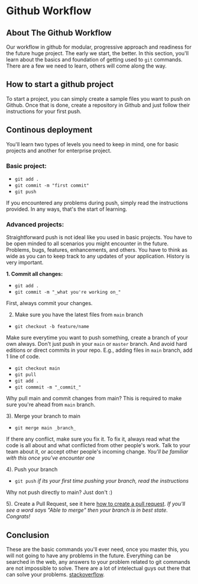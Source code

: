 <p align="center">
  <h1 align="left">Github Workflow</h1>
</p>

## About The Github Workflow

Our workflow in github for modular, progressive approach and readiness for the future huge project. The early we start, the better. In this section, you'll learn about the basics and foundation of getting used to `git` commands. There are a few we need to learn, others will come along the way.

## How to start a github project

To start a project, you can simply create a sample files you want to push on Github. Once that is done, create a repository in Github and just follow their instructions for your first push. 

## Continous deployment

You'll learn two types of levels you need to keep in mind, one for basic projects and another for enterprise project. 

### Basic project:
* `git add .`
* `git commit -m "first commit"`
* `git push`

If you encountered any problems during push, simply read the instructions provided. In any ways, that's the start of learning.

### Advanced projects:

Straightforward push is not ideal like you used in basic projects. You have to be open minded to all scenarios you might encounter in the future. Problems, bugs, features, enhancements, and others. You have to think as wide as you can to keep track to any updates of your application. History is very important.

<b> 1. Commit all changes: </b>
* `git add .`
* `git commit -m "_what you're working on_"`

First, always commit your changes.

2. Make sure you have the latest files from `main` branch
* `git checkout -b feature/name`

Make sure everytime you want to push something, create a branch of your own always. Don't just push in your `main` or `master` branch. And avoid hard editions or direct commits in your repo. E.g., adding files in `main` branch, add 1 line of code.

* `git checkout main` 
* `git pull`
* `git add .`
* `git commmit -m "_commit_"`

Why pull main and commit changes from main? This is required to make sure you're ahead from `main` branch. 

3). Merge your branch to main

* `git merge main _branch_`

If there any conflict, make sure you fix it. To fix it, always read what the code is all about and what conflicted from other people's work. Talk to your team about it, or accept other people's incoming change. _You'll be familiar with this once you've encounter one_

4). Push your branch

* `git push` _if its your first time pushing your branch, read the instructions_

Why not push directly to main? Just don't :) 

5). Create a Pull Request, see it here [how to create a pull request](https://opensource.com/article/19/7/create-pull-request-github). _If you'll see a word says "Able to merge" then your branch is in best state. Congrats!_

## Conclusion

These are the basic commands you'll ever need, once you master this, you will not going to have any problems in the future. Everything can be searched in the web, any answers to your problem related to git commands are not impossible to solve. There are a lot of intelectual guys out there that can solve your problems. [stackoverflow](http://stackoverflow.com/). 

